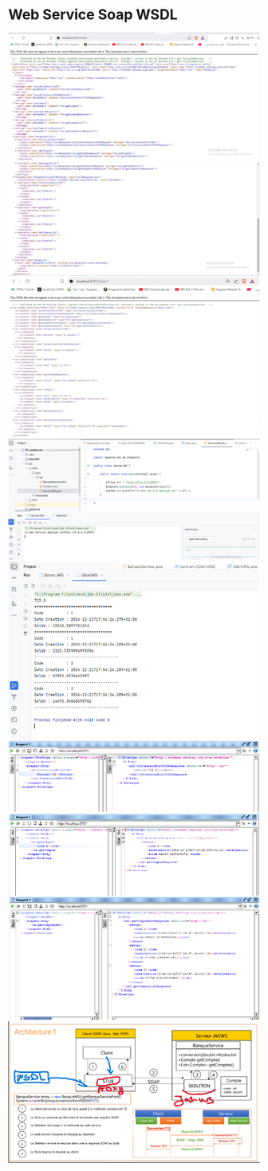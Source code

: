 <h1>Web Service Soap WSDL</h1>
<img src="Screens/Wsdl1.png">
<img src="Screens/Wsdl2.png">
<img src="Screens/Shemaxml-wsdl.png">
<img src="Screens/Depl_WebServ.png">
<img src="Screens/Resultat-Cote-Client.png">
<img src="Screens/Test-du-premier-methode.png">
<img src="Screens/Test%20-Deuxieme-methode.png">
<img src="Screens/Test-troisieme-methode.png">
<img src="Screens/Architecture.png">
